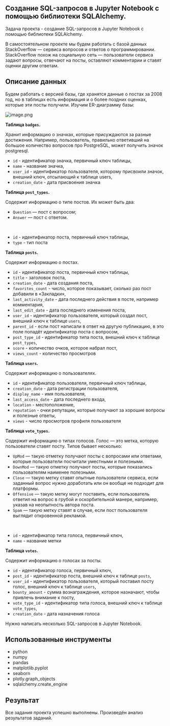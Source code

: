 ## Создание SQL-запросов в Jupyter Notebook с помощью библиотеки SQLAlchemy.

Задача проекта - создание SQL-запросов в Jupyter Notebook с помощью библиотеки SQLAlchemy.

В самостоятельном проекте мы будем работать с базой данных StackOverflow — сервиса вопросов и ответов о программировании. StackOverflow похож на социальную сеть — пользователи сервиса задают вопросы, отвечают на посты, оставляют комментарии и ставят оценки другим ответам.

## Описание данных

Будем работать с версией базы, где хранятся данные о постах за 2008 год, но в таблицах есть информация и о более поздних оценках, которые эти посты получили. 
Изучим ER-диаграмму базы:

![image.png](attachment:image.png)

**Таблица `badges`.**

Хранит информацию о значках, которые присуждаются за разные достижения. Например, пользователь, правильно ответивший на большое количество вопросов про PostgreSQL, может получить значок postgresql.

- `id` - идентификатор значка, первичный ключ таблицы,
- `name` - название значка,
- `user_id`	- идентификатор пользователя, которому присвоили значок, внешний ключ, отсылающий к таблице users,
- `creation_date` - дата присвоения значка

**Таблица `post_types`.**

Содержит информацию о типе постов. Их может быть два:
- `Question` — пост с вопросом;
- `Answer` — пост с ответом.
<br>

- `id` - идентификатор поста, первичный ключ таблицы,
- `type` - тип поста

**Таблица `posts`.**

Содержит информацию о постах.

- `id` - идентификатор поста, первичный ключ таблицы,
- `title` - заголовок поста,
- `creation_date` - дата создания поста,
- `favorites_count` - число, которое показывает, сколько раз пост добавили в «Закладки»,
- `last_activity_date` - дата последнего действия в посте, например комментария,
- `last_edit_date` - дата последнего изменения поста,
- `user_id` - идентификатор пользователя, который создал пост, внешний ключ к таблице `users`,
- `parent_id` - если пост написали в ответ на другую публикацию, в это поле попадёт идентификатор поста с вопросом,
- `post_type_id` - идентификатор типа поста, внешний ключ к таблице `post_types`,
- `score` - количество очков, которое набрал пост,
- `views_count` - количество просмотров

**Таблица `users`.**

Содержит информацию о пользователях.

- `id` - идентификатор пользователя, первичный ключ таблицы,
- `creation_date` - дата регистрации пользователя,
- `display_name` - имя пользователя,
- `last_access_date` - дата последнего входа,
- `location` - местоположение,
- `reputation` - очки репутации, которые получают за хорошие вопросы и полезные ответы,
- `views` - число просмотров профиля пользователя

**Таблица `vote_types`.**

Содержит информацию о типах голосов. Голос — это метка, которую пользователи ставят посту. Типов бывает несколько: 
- `UpMod` — такую отметку получают посты с вопросами или ответами, которые пользователи посчитали уместными и полезными.
- `DownMod` — такую отметку получают посты, которые показались пользователям наименее полезными.
- `Close` — такую метку ставят опытные пользователи сервиса, если заданный вопрос нужно доработать или он вообще не подходит для платформы.
- `Offensive` — такую метку могут поставить, если пользователь ответил на вопрос в грубой и оскорбительной манере, например, указав на неопытность автора поста.
- `Spam` — такую метку ставят в случае, если пост пользователя выглядит откровенной рекламой.
<br>

- `id` - идентификатор типа голоса, первичный ключ,
- `name` - название метки

**Таблица `votes`.**

Содержит информацию о голосах за посты. 

- `id` - идентификатор голоса, первичный ключ,
- `post_id` - идентификатор поста, внешний ключ к таблице `posts`,
- `user_id` - идентификатор пользователя, который поставил посту голос, внешний ключ к таблице `users`,
- `bounty_amount` - сумма вознаграждения, которое назначают, чтобы привлечь внимание к посту,
- `vote_type_id` - идентификатор типа голоса, внешний ключ к таблице `vote_types`,
- `creation_date` - дата назначения голоса

Нужно написать несколько SQL-запросов в Jupyter Notebook.

## Использованные инструменты
- python
- numpy
- pandas
- matplotlib.pyplot
- seaborn
- plotly.graph_objects
- sqlalchemy.create_engine

## Результат

Все задания проекта успешно выполнены. Произведён анализ результатов заданий.